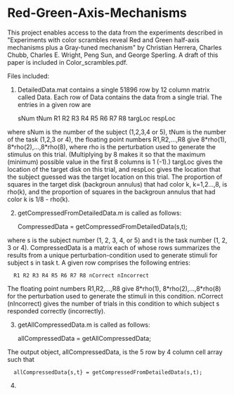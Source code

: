 # Red-Green-Axis-Mechanisms

This project enables access to the data from the experiments described in "Experiments with color scrambles reveal Red and Green half-axis mechanisms plus a Gray-tuned mechanism" by Christian Herrera, Charles Chubb, Charles E. Wright, Peng Sun, and George Sperling.  A draft of this paper is included in Color_scrambles.pdf.  

Files included:

1. DetailedData.mat contains a single 51896 row by 12 column matrix called Data.  Each row of Data contains the data from a single trial.  The entries in a given row are

      sNum tNum R1 R2 R3 R4 R5 R6 R7 R8 targLoc respLoc

where sNum is the number of the subject (1,2,3,4 or 5), tNum is the number of the task (1,2,3 or 4), the floating point numbers R1,R2,...,R8 give 8\*rho(1), 8\*rho(2),...,8\*rho(8), where rho is the perturbation used to generate the stimulus on this trial.  (Multiplying by 8 makes it so that the maximum (minimum) possible value in the first 8 columns is 1 (-1).)  targLoc gives the location of the target disk on this  trial, and respLoc gives the location that the subject guessed was the target location on this trial.  The proportion of squares in the target disk (backgroun annulus) that had color k, k=1,2...,8, is rho(k), and the proportion of squares in the backgroun annulus that had color k is 1/8 - rho(k).

2. getCompressedFromDetailedData.m is called as follows:

      CompressedData = getCompressedFromDetailedData(s,t);
      
where s is the subject number (1, 2, 3, 4, or 5) and t is the task number (1, 2, 3 or 4).  CompressedData is a matrix each of whose rows summarizes the results from a unique perturbation-condition used to generate stimuli for subject s in task t.  A given row comprises the following entries:

      R1 R2 R3 R4 R5 R6 R7 R8 nCorrect nIncorrect
      
The floating point numbers R1,R2,...,R8 give 8\*rho(1), 8\*rho(2),...,8\*rho(8) for the perturbation used to generate the stimuli in this condition.  nCorrect (nIncorrect) gives the number of trials in this condition to which subject s responded correctly (incorrectly).

3. getAllCompressedData.m is called as follows:

      allCompressedData = getAllCompressedData;
      
The output object, allCompressedData, is the 5 row by 4 column cell array such that

      allCompressedData{s,t} = getCompressedFromDetailedData(s,t);
      
4. 
